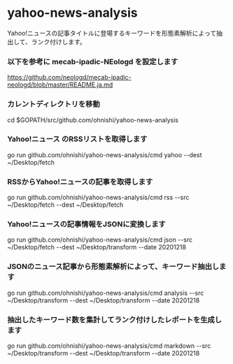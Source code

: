 # yahoo-news-analysis
Yahoo!ニュースの記事タイトルに登場するキーワードを形態素解析によって抽出して、ランク付けします。


### 以下を参考に mecab-ipadic-NEologd を設定します
https://github.com/neologd/mecab-ipadic-neologd/blob/master/README.ja.md

### カレントディレクトリを移動
cd $GOPATH/src/github.com/ohnishi/yahoo-news-analysis

### Yahoo!ニュース のRSSリストを取得します
go run github.com/ohnishi/yahoo-news-analysis/cmd yahoo --dest ~/Desktop/fetch

### RSSからYahoo!ニュースの記事を取得します
go run github.com/ohnishi/yahoo-news-analysis/cmd rss --src ~/Desktop/fetch --dest ~/Desktop/fetch

### Yahoo!ニュースの記事情報をJSONに変換します
go run github.com/ohnishi/yahoo-news-analysis/cmd json --src ~/Desktop/fetch --dest ~/Desktop/transform --date 20201218

### JSONのニュース記事から形態素解析によって、キーワード抽出します
go run github.com/ohnishi/yahoo-news-analysis/cmd analysis --src ~/Desktop/transform --dest ~/Desktop/transform --date 20201218

### 抽出したキーワード数を集計してランク付けしたレポートを生成します
go run github.com/ohnishi/yahoo-news-analysis/cmd markdown --src ~/Desktop/transform --dest ~/Desktop/transform --date 20201218
